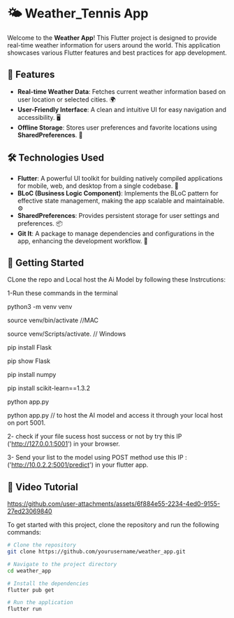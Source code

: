 # 🌤️ Weather_Tennis App

Welcome to the **Weather App**! This Flutter project is designed to provide real-time weather information for users around the world. This application showcases various Flutter features and best practices for app development.

## 🌟 Features

- **Real-time Weather Data**: Fetches current weather information based on user location or selected cities. 🌍
- **User-Friendly Interface**: A clean and intuitive UI for easy navigation and accessibility. 🖥️
- **Offline Storage**: Stores user preferences and favorite locations using **SharedPreferences**. 💾

## 🛠️ Technologies Used

- **Flutter**: A powerful UI toolkit for building natively compiled applications for mobile, web, and desktop from a single codebase. 📱
- **BLoC (Business Logic Component)**: Implements the BLoC pattern for effective state management, making the app scalable and maintainable. ⚙️
- **SharedPreferences**: Provides persistent storage for user settings and preferences. 📦
- **Git It**: A package to manage dependencies and configurations in the app, enhancing the development workflow. 🚀

## 🚀 Getting Started
CLone the repo and Local host the Ai Model by following these Instrcutions:

1-Run these commands in the terminal

python3 -m venv venv

source venv/bin/activate //MAC

source venv/Scripts/activate. // Windows

pip install Flask

pip show Flask

pip install numpy

pip install scikit-learn==1.3.2

python app.py

python app.py // to host the AI model and access it through your local host on port 5001.

2- check if your file sucess host success or not by try this IP ('http://127.0.0.1:5001') in your browser.

3- Send your list to the model using POST method use this IP : ('http://10.0.2.2:5001/predict') in your flutter app.

## 🎥 Video Tutorial



https://github.com/user-attachments/assets/6f884e55-2234-4ed0-9155-27ed23069840





To get started with this project, clone the repository and run the following commands:

```bash
# Clone the repository
git clone https://github.com/yourusername/weather_app.git

# Navigate to the project directory
cd weather_app

# Install the dependencies
flutter pub get

# Run the application
flutter run
